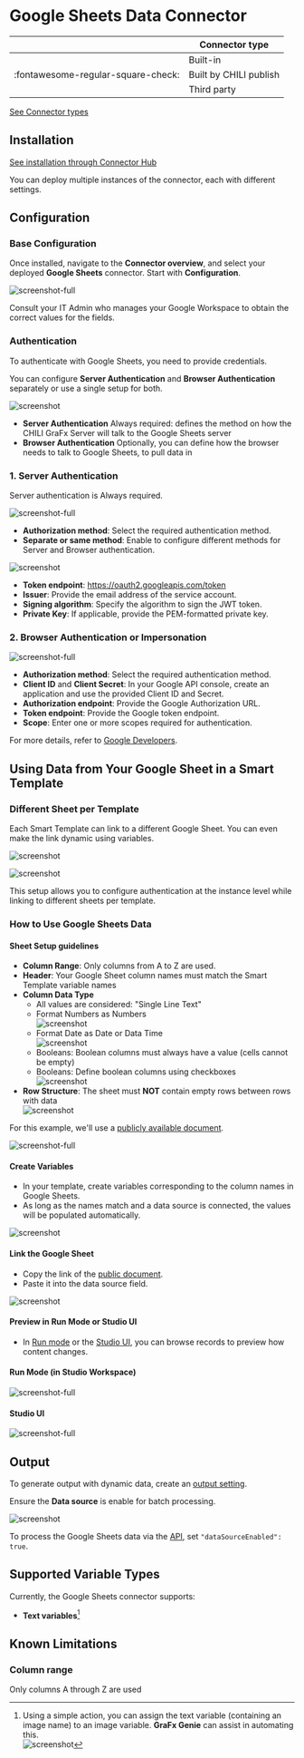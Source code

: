 # Google Sheets Data Connector

|  | Connector type |
| --- | --- |
|  | Built-in |
| :fontawesome-regular-square-check: | Built by CHILI publish |
|  | Third party |

[See Connector types](/GraFx-Studio/concepts/connectors/#types-of-connectors)

## Installation

[See installation through Connector Hub](/GraFx-Studio/guides/connector-hub/)

You can deploy multiple instances of the connector, each with different settings.

## Configuration

### Base Configuration

Once installed, navigate to the **Connector overview**, and select your deployed **Google Sheets** connector. Start with **Configuration**.

![screenshot-full](config.png)

Consult your IT Admin who manages your Google Workspace to obtain the correct values for the fields.

### Authentication

To authenticate with Google Sheets, you need to provide credentials.

You can configure **Server Authentication** and **Browser Authentication** separately or use a single setup for both.

![screenshot](separate.png)

- **Server Authentication** Always required: defines the method on how the CHILI GraFx Server will talk to the Google Sheets server
- **Browser Authentication** Optionally, you can define how the browser needs to talk to Google Sheets, to pull data in

### 1. Server Authentication

Server authentication is Always required.

![screenshot-full](auth_1.png)

- **Authorization method**: Select the required authentication method.
- **Separate or same method**: Enable to configure different methods for Server and Browser authentication.

![screenshot](separate.png)

- **Token endpoint**: https://oauth2.googleapis.com/token
- **Issuer**: Provide the email address of the service account.
- **Signing algorithm**: Specify the algorithm to sign the JWT token.
- **Private Key**: If applicable, provide the PEM-formatted private key.

### 2. Browser Authentication or Impersonation

![screenshot-full](auth_2.png)

- **Authorization method**: Select the required authentication method.
- **Client ID** and **Client Secret**: In your Google API console, create an application and use the provided Client ID and Secret.
- **Authorization endpoint**: Provide the Google Authorization URL.
- **Token endpoint**: Provide the Google token endpoint.
- **Scope**: Enter one or more scopes required for authentication.

For more details, refer to [Google Developers](https://developers.google.com/identity/protocols/oauth2).

## Using Data from Your Google Sheet in a Smart Template

### Different Sheet per Template

Each Smart Template can link to a different Google Sheet. You can even make the link dynamic using variables.

![screenshot](datasource.png)

![screenshot](sheetsetup.png)

This setup allows you to configure authentication at the instance level while linking to different sheets per template.

### How to Use Google Sheets Data

#### Sheet Setup guidelines

- **Column Range**: Only columns from A to Z are used.
- **Header**: Your Google Sheet column names must match the Smart Template variable names
- **Column Data Type**
    - All values are considered: "Single Line Text"
    - Format Numbers as Numbers  
    ![screenshot](format_number.png)
    - Format Date as Date or Data Time  
    ![screenshot](format_date.png)
    - Booleans: Boolean columns must always have a value (cells cannot be empty)
    - Booleans: Define boolean columns using checkboxes  
    ![screenshot](format_boolean.png)
- **Row Structure**: The sheet must **NOT** contain empty rows between rows with data  
![screenshot](format_empty.png)

For this example, we'll use a [publicly available document](https://docs.google.com/spreadsheets/d/1cJDWEjmP76YVEA31Ir4n8usVDc1ytYBav6w4a9p4TBM/edit?usp=sharing).

![screenshot-full](sheet.png)

#### Create Variables

- In your template, create variables corresponding to the column names in Google Sheets.
- As long as the names match and a data source is connected, the values will be populated automatically.

![screenshot](variables.png)

#### Link the Google Sheet

- Copy the link of the [public document](https://docs.google.com/spreadsheets/d/1cJDWEjmP76YVEA31Ir4n8usVDc1ytYBav6w4a9p4TBM/edit?usp=sharing).
- Paste it into the data source field.

![screenshot](sheetsetup.png)

#### Preview in Run Mode or Studio UI

- In [Run mode](/GraFx-Studio/concepts/design-run/#run-mode) or the [Studio UI](/GraFx-Studio/concepts/template-management/#studio-ui), you can browse records to preview how content changes.

#### Run Mode (in Studio Workspace)

![screenshot-full](runmode.png)

#### Studio UI

![screenshot-full](studioui.png)

## Output

To generate output with dynamic data, create an [output setting](../../guides/output/settings/#data-source).

Ensure the **Data source** is enable for batch processing.

![screenshot](output.png)

To process the Google Sheets data via the [API](https://sandbox1.chili-publish-sandbox.online/grafx/swagger/index.html#/Output/post_api_v1_environment__environment__output_settings_pdf), set `"dataSourceEnabled": true`.

## Supported Variable Types

Currently, the Google Sheets connector supports:

- **Text variables**[^1]

[^1]: Using a simple action, you can assign the text variable (containing an image name) to an image variable. **GraFx Genie** can assist in automating this.  
![screenshot](action.png)

## Known Limitations

### Column range

Only columns A through Z are used
